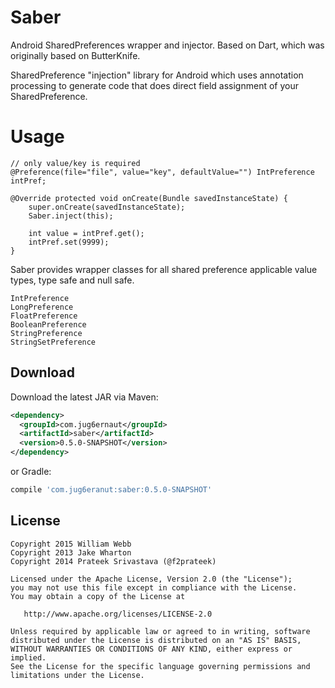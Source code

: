 Saber
============

Android SharedPreferences wrapper and injector. Based on Dart, which was originally based on ButterKnife.

SharedPreference "injection" library for Android which uses annotation processing to generate code that does direct field assignment of your SharedPreference.

Usage
=====

	// only value/key is required
	@Preference(file="file", value="key", defaultValue="") IntPreference intPref;

	@Override protected void onCreate(Bundle savedInstanceState) {
		super.onCreate(savedInstanceState);
		Saber.inject(this);

		int value = intPref.get();
		intPref.set(9999);
	}

Saber provides wrapper classes for all shared preference applicable value types, type safe and null safe.

	IntPreference
	LongPreference
	FloatPreference
	BooleanPreference
	StringPreference
	StringSetPreference

Download
--------

Download the latest JAR via Maven:

```xml
<dependency>
  <groupId>com.jug6ernaut</groupId>
  <artifactId>saber</artifactId>
  <version>0.5.0-SNAPSHOT</version>
</dependency>
```
or Gradle:

```groovy
compile 'com.jug6eranut:saber:0.5.0-SNAPSHOT'
```


License
-------

    Copyright 2015 William Webb
    Copyright 2013 Jake Wharton
    Copyright 2014 Prateek Srivastava (@f2prateek)

    Licensed under the Apache License, Version 2.0 (the "License");
    you may not use this file except in compliance with the License.
    You may obtain a copy of the License at

       http://www.apache.org/licenses/LICENSE-2.0

    Unless required by applicable law or agreed to in writing, software
    distributed under the License is distributed on an "AS IS" BASIS,
    WITHOUT WARRANTIES OR CONDITIONS OF ANY KIND, either express or implied.
    See the License for the specific language governing permissions and
    limitations under the License.


